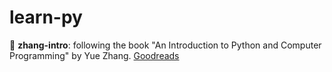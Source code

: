 # learn-py

📁 **zhang-intro**: following the book "An Introduction to Python and Computer Programming" by Yue Zhang. [Goodreads](https://www.goodreads.com/book/show/26512616-an-introduction-to-python-and-computer-programming?from_search=true&from_srp=true&qid=vEFcgsyRcN&rank=1)
